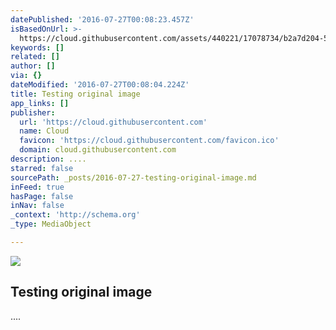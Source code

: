 ```yaml
---
datePublished: '2016-07-27T00:08:23.457Z'
isBasedOnUrl: >-
  https://cloud.githubusercontent.com/assets/440221/17078734/b2a7d204-50c8-11e6-946a-0c2a0960945f.png
keywords: []
related: []
author: []
via: {}
dateModified: '2016-07-27T00:08:04.224Z'
title: Testing original image
app_links: []
publisher:
  url: 'https://cloud.githubusercontent.com'
  name: Cloud
  favicon: 'https://cloud.githubusercontent.com/favicon.ico'
  domain: cloud.githubusercontent.com
description: ....
starred: false
sourcePath: _posts/2016-07-27-testing-original-image.md
inFeed: true
hasPage: false
inNav: false
_context: 'http://schema.org'
_type: MediaObject

---
```

<article style=""><img src="https://s3-us-west-2.amazonaws.com/the-grid-img/p/4fb738a3576e667554dad0e26f59272f50005d01.png" /><h1>Testing original image</h1></article>

....